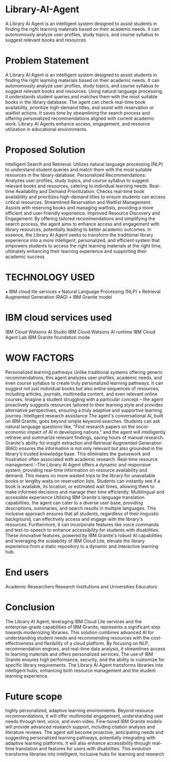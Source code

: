 # Library-AI-Agent
A Library AI Agent is an intelligent system designed to assist students in finding the right learning materials based on their academic needs. It can autonomously analyze user profiles, study topics, and course syllabus to suggest relevant books and resources

# Problem Statement
A Library AI Agent is an intelligent system designed to assist students in finding the right learning materials based on their academic needs. It can autonomously analyze user profiles, study topics, and course syllabus to suggest relevant books and resources. Using natural language processing, it understands student queries and matches them with the most suitable books in the library database. The agent can check real-time book availability, prioritize high-demand titles, and assist with reservation or waitlist actions. It saves time by streamlining the search process and offering personalized recommendations aligned with current academic work. Library AI Agents enhance access, engagement, and resource utilization in educational environments.


# Proposed Solution
Intelligent Search and Retrieval: Utilizes natural language processing (NLP) to understand student queries and match them with the most suitable resources in the library database.
Personalized Recommendations: Analyzes user profiles, study topics, and course syllabus to suggest relevant books and resources, catering to individual learning needs.
Real-time Availability and Demand Prioritization: Checks real-time book availability and prioritizes high-demand titles to ensure students can access critical resources.
Streamlined Reservation and Waitlist Management: Assists with reserving books and managing waitlists, providing a more efficient and user-friendly experience.
Improved Resource Discovery and Engagement: By offering tailored recommendations and simplifying the search process, the agent aims to enhance access and engagement with library resources, potentially leading to better academic outcomes. 
In essence, the Library AI Agent seeks to transform the traditional library experience into a more intelligent, personalized, and efficient system that empowers students to access the right learning materials at the right time, ultimately enhancing their learning experience and supporting their academic success

# TECHNOLOGY USED 
▪️ IBM cloud lite services
▪️ Natural Language Processing (NLP)
▪️ Retrieval Augmented Generation (RAG)
▪️ IBM Granite model

# IBM cloud services used
IBM Cloud Watsonx AI Studio
IBM Cloud Watsonx AI runtime
IBM Cloud Agent Lab
IBM Granite foundation mode

# WOW FACTORS
Personalized learning pathways
Unlike traditional systems offering generic recommendations, this agent analyzes user profiles, academic needs, and even course syllabus to create truly personalized learning pathways. It can suggest not just individual books but also entire sequences of resources, including articles, journals, multimedia content, and even relevant online courses. Imagine a student struggling with a particular concept – the agent proactively suggests resources tailored to their learning style and provides alternative perspectives, ensuring a truly adaptive and supportive learning journey.
Intelligent research assistance
The agent's conversational AI, built on IBM Granite, goes beyond simple keyword searches. Students can ask natural language questions like, "Find research papers on the socio-economic impact of AI in developing nations," and the agent will intelligently retrieve and summarize relevant findings, saving hours of manual research. Granite's ability for insight extraction and Retrieval Augmented Generation (RAG) ensures the information is not only relevant but also grounded in the library's trusted knowledge base. This eliminates the guesswork and frustration often associated with academic research.
Real-time resource management
:-The Library AI Agent offers a dynamic and responsive system, providing real-time information on resource availability and demand. This means no more wasted trips to the library for unavailable books or lengthy waits on reservation lists. Students can instantly see if a book is available, its location, or estimated wait times, allowing them to make informed decisions and manage their time efficiently.
Multilingual and accessible experience
Utilizing IBM Granite's language translation capabilities, the agent can cater to a diverse user base, providing descriptions, summaries, and search results in multiple languages. This inclusive approach ensures that all students, regardless of their linguistic background, can effectively access and engage with the library's resources. Furthermore, it can incorporate features like voice commands and text-to-speech to enhance accessibility for students with disabilities.
These innovative features, powered by IBM Granite's robust AI capabilities and leveraging the scalability of IBM Cloud Lite, elevate the library experience from a static repository to a dynamic and interactive learning hub.

# End users
Academic Researchers
Research Institutions and Universities
Educators

# Conclusion
The Library AI Agent, leveraging IBM Cloud Lite services and the enterprise-grade capabilities of IBM Granite, represents a significant step towards modernizing libraries. This solution combines advanced AI for understanding student needs and recommending resources with the cost-effectiveness and flexibility of a cloud platform. By focusing on NLP, recommendation engines, and real-time data analysis, it streamlines access to learning materials and offers personalized services. The use of IBM Granite ensures high performance, security, and the ability to customize for specific library requirements. The Library AI Agent transforms libraries into intelligent hubs, enhancing both resource management and the student learning experience.

# Future scope
highly personalized, adaptive learning environments. Beyond resource recommendations, it will offer multimodal engagement, understanding user needs through text, voice, and even video. Fine-tuned IBM Granite models will provide advanced research support, including citation analysis and literature reviews. The agent will become proactive, anticipating needs and suggesting personalized learning pathways, potentially integrating with adaptive learning platforms. It will also enhance accessibility through real-time translation and features for users with disabilities. This evolution transforms libraries into intelligent, inclusive hubs for learning and research



